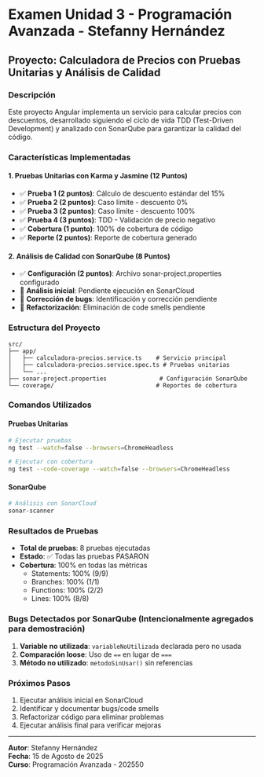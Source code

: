 # Examen Unidad 3 - Programación Avanzada - Stefanny Hernández

## Proyecto: Calculadora de Precios con Pruebas Unitarias y Análisis de Calidad

### Descripción
Este proyecto Angular implementa un servicio para calcular precios con descuentos, desarrollado siguiendo el ciclo de vida TDD (Test-Driven Development) y analizado con SonarQube para garantizar la calidad del código.

### Características Implementadas

#### 1. Pruebas Unitarias con Karma y Jasmine (12 Puntos)
- ✅ **Prueba 1 (2 puntos)**: Cálculo de descuento estándar del 15%
- ✅ **Prueba 2 (2 puntos)**: Caso límite - descuento 0%
- ✅ **Prueba 3 (2 puntos)**: Caso límite - descuento 100%
- ✅ **Prueba 4 (3 puntos)**: TDD - Validación de precio negativo
- ✅ **Cobertura (1 punto)**: 100% de cobertura de código
- ✅ **Reporte (2 puntos)**: Reporte de cobertura generado

#### 2. Análisis de Calidad con SonarQube (8 Puntos)
- ✅ **Configuración (2 puntos)**: Archivo sonar-project.properties configurado
- 🔄 **Análisis inicial**: Pendiente ejecución en SonarCloud
- 🔄 **Corrección de bugs**: Identificación y corrección pendiente
- 🔄 **Refactorización**: Eliminación de code smells pendiente

### Estructura del Proyecto
```
src/
├── app/
│   ├── calculadora-precios.service.ts    # Servicio principal
│   ├── calculadora-precios.service.spec.ts # Pruebas unitarias
│   └── ...
├── sonar-project.properties               # Configuración SonarQube
└── coverage/                             # Reportes de cobertura
```

### Comandos Utilizados

#### Pruebas Unitarias
```bash
# Ejecutar pruebas
ng test --watch=false --browsers=ChromeHeadless

# Ejecutar con cobertura
ng test --code-coverage --watch=false --browsers=ChromeHeadless
```

#### SonarQube
```bash
# Análisis con SonarCloud
sonar-scanner
```

### Resultados de Pruebas
- **Total de pruebas**: 8 pruebas ejecutadas
- **Estado**: ✅ Todas las pruebas PASARON
- **Cobertura**: 100% en todas las métricas
  - Statements: 100% (9/9)
  - Branches: 100% (1/1) 
  - Functions: 100% (2/2)
  - Lines: 100% (8/8)

### Bugs Detectados por SonarQube (Intencionalmente agregados para demostración)
1. **Variable no utilizada**: `variableNoUtilizada` declarada pero no usada
2. **Comparación loose**: Uso de `==` en lugar de `===`
3. **Método no utilizado**: `metodoSinUsar()` sin referencias

### Próximos Pasos
1. Ejecutar análisis inicial en SonarCloud
2. Identificar y documentar bugs/code smells
3. Refactorizar código para eliminar problemas
4. Ejecutar análisis final para verificar mejoras

---
**Autor**: Stefanny Hernández  
**Fecha**: 15 de Agosto de 2025  
**Curso**: Programación Avanzada - 202550
